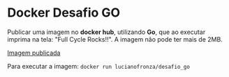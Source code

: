 # Docker Desafio GO

Publicar uma imagem no **docker hub**, utilizando **Go**, que ao executar imprima na tela: "Full Cycle Rocks!!". A imagem não pode ter mais de 2MB.

[Imagem publicada](https://hub.docker.com/repository/docker/lucianofronza/desafio_go)

Para executar a imagem: `docker run lucianofronza/desafio_go`
